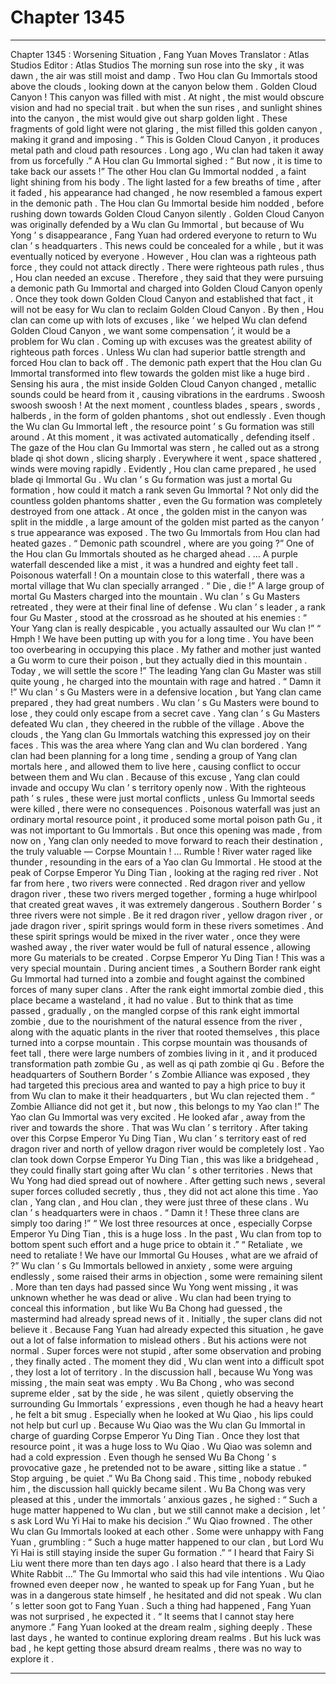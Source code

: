 
# Chapter 1345


---

Chapter 1345 : Worsening Situation , Fang Yuan Moves
Translator :
Atlas Studios
Editor :
Atlas Studios
The morning sun rose into the sky , it was dawn , the air was still moist and damp .
Two Hou clan Gu Immortals stood above the clouds , looking down at the canyon below them .
Golden Cloud Canyon !
This canyon was filled with mist . At night , the mist would obscure vision and had no special trait . but when the sun rises , and sunlight shines into the canyon , the mist would give out sharp golden light .
These fragments of gold light were not glaring , the mist filled this golden canyon , making it grand and imposing .
“ This is Golden Cloud Canyon , it produces metal path and cloud path resources . Long ago , Wu clan had taken it away from us forcefully .” A Hou clan Gu Immortal sighed : “ But now , it is time to take back our assets !”
The other Hou clan Gu Immortal nodded , a faint light shining from his body .
The light lasted for a few breaths of time , after it faded , his appearance had changed , he now resembled a famous expert in the demonic path .
The Hou clan Gu Immortal beside him nodded , before rushing down towards Golden Cloud Canyon silently .
Golden Cloud Canyon was originally defended by a Wu clan Gu Immortal , but because of Wu Yong ’ s disappearance , Fang Yuan had ordered everyone to return to Wu clan ’ s headquarters .
This news could be concealed for a while , but it was eventually noticed by everyone .
However , Hou clan was a righteous path force , they could not attack directly . There were righteous path rules , thus , Hou clan needed an excuse . Therefore , they said that they were pursuing a demonic path Gu Immortal and charged into Golden Cloud Canyon openly .
Once they took down Golden Cloud Canyon and established that fact , it will not be easy for Wu clan to reclaim Golden Cloud Canyon .
By then , Hou clan can come up with lots of excuses , like ‘ we helped Wu clan defend Golden Cloud Canyon , we want some compensation ’, it would be a problem for Wu clan .
Coming up with excuses was the greatest ability of righteous path forces .
Unless Wu clan had superior battle strength and forced Hou clan to back off .
The demonic path expert that the Hou clan Gu Immortal transformed into flew towards the golden mist like a huge bird .
Sensing his aura , the mist inside Golden Cloud Canyon changed , metallic sounds could be heard from it , causing vibrations in the eardrums .
Swoosh swoosh swoosh !
At the next moment , countless blades , spears , swords , halberds , in the form of golden phantoms , shot out endlessly .
Even though the Wu clan Gu Immortal left , the resource point ’ s Gu formation was still around .
At this moment , it was activated automatically , defending itself .
The gaze of the Hou clan Gu Immortal was stern , he called out as a strong blade qi shot down , slicing sharply . Everywhere it went , space shattered , winds were moving rapidly .
Evidently , Hou clan came prepared , he used blade qi Immortal Gu .
Wu clan ’ s Gu formation was just a mortal Gu formation , how could it match a rank seven Gu Immortal ? Not only did the countless golden phantoms shatter , even the Gu formation was completely destroyed from one attack .
At once , the golden mist in the canyon was split in the middle , a large amount of the golden mist parted as the canyon ’ s true appearance was exposed .
The two Gu Immortals from Hou clan had heated gazes .
“ Demonic path scoundrel , where are you going ?” One of the Hou clan Gu Immortals shouted as he charged ahead .
…
A purple waterfall descended like a mist , it was a hundred and eighty feet tall .
Poisonous waterfall !
On a mountain close to this waterfall , there was a mortal village that Wu clan specially arranged .
“ Die , die !” A large group of mortal Gu Masters charged into the mountain .
Wu clan ’ s Gu Masters retreated , they were at their final line of defense .
Wu clan ’ s leader , a rank four Gu Master , stood at the crossroad as he shouted at his enemies : “ Your Yang clan is really despicable , you actually assaulted our Wu clan !”
“ Hmph ! We have been putting up with you for a long time . You have been too overbearing in occupying this place . My father and mother just wanted a Gu worm to cure their poison , but they actually died in this mountain . Today , we will settle the score !” The leading Yang clan Gu Master was still quite young , he charged into the mountain with rage and hatred .
“ Damn it !” Wu clan ’ s Gu Masters were in a defensive location , but Yang clan came prepared , they had great numbers .
Wu clan ’ s Gu Masters were bound to lose , they could only escape from a secret cave .
Yang clan ’ s Gu Masters defeated Wu clan , they cheered in the rubble of the village .
Above the clouds , the Yang clan Gu Immortals watching this expressed joy on their faces .
This was the area where Yang clan and Wu clan bordered . Yang clan had been planning for a long time , sending a group of Yang clan mortals here , and allowed them to live here , causing conflict to occur between them and Wu clan .
Because of this excuse , Yang clan could invade and occupy Wu clan ’ s territory openly now .
With the righteous path ’ s rules , these were just mortal conflicts , unless Gu Immortal seeds were killed , there were no consequences .
Poisonous waterfall was just an ordinary mortal resource point , it produced some mortal poison path Gu , it was not important to Gu Immortals .
But once this opening was made , from now on , Yang clan only needed to move forward to reach their destination , the truly valuable — Corpse Mountain !
…
Rumble !
River water raged like thunder , resounding in the ears of a Yao clan Gu Immortal .
He stood at the peak of Corpse Emperor Yu Ding Tian , looking at the raging red river .
Not far from here , two rivers were connected . Red dragon river and yellow dragon river , these two rivers merged together , forming a huge whirlpool that created great waves , it was extremely dangerous .
Southern Border ’ s three rivers were not simple . Be it red dragon river , yellow dragon river , or jade dragon river , spirit springs would form in these rivers sometimes . And these spirit springs would be mixed in the river water , once they were washed away , the river water would be full of natural essence , allowing more Gu materials to be created .
Corpse Emperor Yu Ding Tian !
This was a very special mountain . During ancient times , a Southern Border rank eight Gu Immortal had turned into a zombie and fought against the combined forces of many super clans .
After the rank eight immortal zombie died , this place became a wasteland , it had no value .
But to think that as time passed , gradually , on the mangled corpse of this rank eight immortal zombie , due to the nourishment of the natural essence from the river , along with the aquatic plants in the river that rooted themselves , this place turned into a corpse mountain .
This corpse mountain was thousands of feet tall , there were large numbers of zombies living in it , and it produced transformation path zombie Gu , as well as qi path zombie qi Gu .
Before the headquarters of Southern Border ’ s Zombie Alliance was exposed , they had targeted this precious area and wanted to pay a high price to buy it from Wu clan to make it their headquarters , but Wu clan rejected them .
“ Zombie Alliance did not get it , but now , this belongs to my Yao clan !” The Yao clan Gu Immortal was very excited .
He looked afar , away from the river and towards the shore .
That was Wu clan ’ s territory .
After taking over this Corpse Emperor Yu Ding Tian , Wu clan ’ s territory east of red dragon river and north of yellow dragon river would be completely lost .
Yao clan took down Corpse Emperor Yu Ding Tian , this was like a bridgehead , they could finally start going after Wu clan ’ s other territories .
News that Wu Yong had died spread out of nowhere .
After getting such news , several super forces colluded secretly , thus , they did not act alone this time .
Yao clan , Yang clan , and Hou clan , they were just three of these clans .
Wu clan ’ s headquarters were in chaos .
“ Damn it ! These three clans are simply too daring !”
“ We lost three resources at once , especially Corpse Emperor Yu Ding Tian , this is a huge loss . In the past , Wu clan from top to bottom spent such effort and a huge price to obtain it .”
“ Retaliate , we need to retaliate ! We have our Immortal Gu Houses , what are we afraid of ?”
Wu clan ’ s Gu Immortals bellowed in anxiety , some were arguing endlessly , some raised their arms in objection , some were remaining silent .
More than ten days had passed since Wu Yong went missing , it was unknown whether he was dead or alive .
Wu clan had been trying to conceal this information , but like Wu Ba Chong had guessed , the mastermind had already spread news of it .
Initially , the super clans did not believe it .
Because Fang Yuan had already expected this situation , he gave out a lot of false information to mislead others .
But his actions were not normal .
Super forces were not stupid , after some observation and probing , they finally acted . The moment they did , Wu clan went into a difficult spot , they lost a lot of territory .
In the discussion hall , because Wu Yong was missing , the main seat was empty . Wu Ba Chong , who was second supreme elder , sat by the side , he was silent , quietly observing the surrounding Gu Immortals ’ expressions , even though he had a heavy heart , he felt a bit smug .
Especially when he looked at Wu Qiao , his lips could not help but curl up .
Because Wu Qiao was the Wu clan Gu Immortal in charge of guarding Corpse Emperor Yu Ding Tian . Once they lost that resource point , it was a huge loss to Wu Qiao .
Wu Qiao was solemn and had a cold expression .
Even though he sensed Wu Ba Chong ’ s provocative gaze , he pretended not to be aware , sitting like a statue .
“ Stop arguing , be quiet .” Wu Ba Chong said .
This time , nobody rebuked him , the discussion hall quickly became silent .
Wu Ba Chong was very pleased at this , under the immortals ’ anxious gazes , he sighed : “ Such a huge matter happened to Wu clan , but we still cannot make a decision , let ’ s ask Lord Wu Yi Hai to make his decision .”
Wu Qiao frowned .
The other Wu clan Gu Immortals looked at each other .
Some were unhappy with Fang Yuan , grumbling : “ Such a huge matter happened to our clan , but Lord Wu Yi Hai is still staying inside the super Gu formation .”
“ I heard that Fairy Si Liu went there more than ten days ago . I also heard that there is a Lady White Rabbit …” The Gu Immortal who said this had vile intentions .
Wu Qiao frowned even deeper now , he wanted to speak up for Fang Yuan , but he was in a dangerous state himself , he hesitated and did not speak .
Wu clan ’ s letter soon got to Fang Yuan .
Such a thing had happened , Fang Yuan was not surprised , he expected it .
“ It seems that I cannot stay here anymore .” Fang Yuan looked at the dream realm , sighing deeply .
These last days , he wanted to continue exploring dream realms .
But his luck was bad , he kept getting those absurd dream realms , there was no way to explore it .

---

